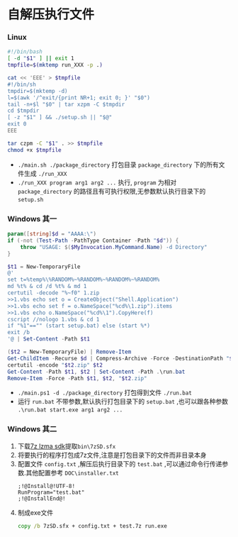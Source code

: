 # 自解压执行文件
### Linux
```bash
#!/bin/bash
[ -d "$1" ] || exit 1
tmpfile=$(mktemp run_XXX -p .)

cat << 'EEE' > $tmpfile
#!/bin/sh
tmpdir=$(mktemp -d)
l=$(awk '/^exit/{print NR+1; exit 0; }' "$0")
tail -n+$l "$0" | tar xzpm -C $tmpdir
cd $tmpdir
[ -z "$1" ] && ./setup.sh || "$@"
exit 0
EEE

tar czpm -C "$1" . >> $tmpfile
chmod +x $tmpfile
```
* `./main.sh ./package_directory` 打包目录 `package_directory` 下的所有文件生成 `./run_XXX`
* `./run_XXX program arg1 arg2 ...` 执行, `program` 为相对 `package_directory` 的路径且有可执行权限,无参数默认执行目录下的 `setup.sh`
### Windows 其一
```powershell
param([string]$d = "AAAA:\")
if (-not (Test-Path -PathType Container -Path "$d")) {
    throw "USAGE: $($MyInvocation.MyCommand.Name) -d Directory"
}

$t1 = New-TemporaryFile
@'
set t=%temp%\%RANDOM%~%RANDOM%~%RANDOM%~%RANDOM%
md %t% & cd /d %t% & md 1
certutil -decode "%~f0" 1.zip
>>1.vbs echo set o = CreateObject("Shell.Application")
>>1.vbs echo set f = o.NameSpace("%cd%\1.zip").items
>>1.vbs echo o.NameSpace("%cd%\1").CopyHere(f)
cscript //nologo 1.vbs & cd 1
if "%1"=="" (start setup.bat) else (start %*)
exit /b
'@ | Set-Content -Path $t1

($t2 = New-TemporaryFile) | Remove-Item
Get-ChildItem -Recurse $d | Compress-Archive -Force -DestinationPath "$t2.zip"
certutil -encode "$t2.zip" $t2
Get-Content -Path $t1, $t2 | Set-Content -Path .\run.bat
Remove-Item -Force -Path $t1, $t2, "$t2.zip"
```
* `./main.ps1 -d ./package_directory` 打包得到文件 `./run.bat`
* 运行 `run.bat` 不带参数,默认执行打包目录下的 `setup.bat` ,也可以跟各种参数 `.\run.bat start.exe arg1 arg2 ...`
### Windows 其二
1. 下载[7z lzma sdk](https://7-zip.org/sdk.html)提取`bin\7zSD.sfx`
2. 将要执行的程序打包成7z文件,注意是打包目录下的文件而非目录本身
3. 配置文件 `config.txt` ,解压后执行目录下的 `test.bat` ,可以通过命令行传递参数.其他配置参考 `DOC\installer.txt`
    ```
    ;!@Install@!UTF-8!
    RunProgram="test.bat"
    ;!@InstallEnd@!
    ```
4. 制成exe文件
    ```cmd
    copy /b 7zSD.sfx + config.txt + test.7z run.exe
    ```